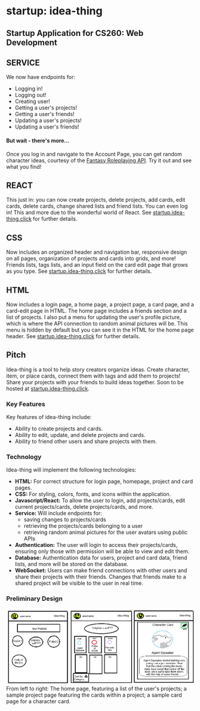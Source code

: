 # startup: idea-thing
## Startup Application for CS260: Web Development

## SERVICE
We now have endpoints for:
- Logging in!
- Logging out!
- Creating user!
- Getting a user's projects!
- Getting a user's friends!
- Updating a user's projects!
- Updating a user's friends!
#### But wait - there's more...
Once you log in and navigate to the Account Page, you can get random character ideas, courtesy of the [Fantasy Roleplaying API](https://www.freepublicapis.com/fantasy-role-playing-api). Try it out and see what you find!

## REACT
This just in: you can now create projects, delete projects, add cards, edit cards, delete cards, change shared lists and friend lists. You can even log in! This and more due to the wonderful world of React. See [startup.idea-thing.click](https://startup.idea-thing.click/) for further details.

## CSS
Now includes an organized header and navigation bar, responsive design on all pages, organization of projects and cards into grids, and more! Friends lists, tags lists, and an input field on the card edit page that grows as you type. See [startup.idea-thing.click](https://startup.idea-thing.click/) for further details.

## HTML
Now includes a login page, a home page, a project page, a card page, and a card-edit page in HTML. The home page includes a friends section and a list of projects. I also put a menu for updating the user's profile picture, which is where the API connection to random animal pictures will be. This menu is hidden by default but you can see it in the HTML for the home page header. See [startup.idea-thing.click](https://startup.idea-thing.click/) for further details.

## Pitch
Idea-thing is a tool to help story creators organize ideas. Create character, item, or place cards, connect them with tags and add them to projects! Share your projects with your friends to build ideas together.
Soon to be hosted at [startup.idea-thing.click](https://startup.idea-thing.click/).

### Key Features
Key features of idea-thing include:
- Ability to create projects and cards.
- Ability to edit, update, and delete projects and cards.
- Ability to friend other users and share projects with them.

### Technology
Idea-thing will implement the following technologies:
- **HTML:** For correct structure for login page, homepage, project and card pages.
- **CSS:** For styling, colors, fonts, and icons within the application.
- **Javascript/React:** To allow the user to login, add projects/cards, edit current projects/cards, delete projects/cards, and more.
- **Service:** Will include endpoints for:
  - saving changes to projects/cards
  - retrieving the projects/cards belonging to a user
  - retrieving random animal pictures for the user avatars using public APIs 
- **Authentication:** The user will login to access their projects/cards, ensuring only those with permission will be able to view and edit them.
- **Database:** Authentication data for users, project and card data, friend lists, and more will be stored on the database.
- **WebSocket:** Users can make friend connections with other users and share their projects with their friends. Changes that friends make to a shared project will be visible to the user in real time.

### Preliminary Design
![design docs for idea-thing, including a sketch of a projects page, a page for a specific project showing all the cards within the project, and a page for a specific card](startup-prelim-design.png) From left to right: The home page, featuring a list of the user's projects; a sample project page featuring the cards within a project; a sample card page for a character card.
